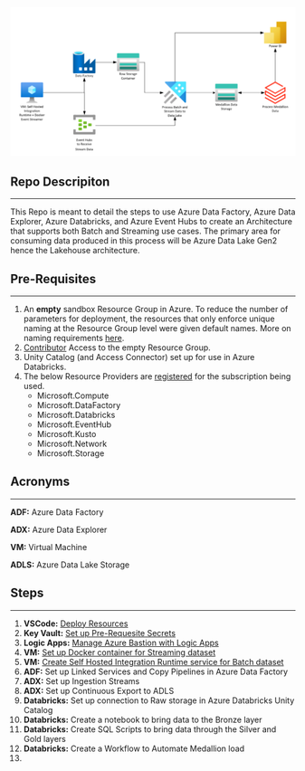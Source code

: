 ![](./docs/allUpArch.png)

## Repo Descripiton
___

This Repo is meant to detail the steps to use Azure Data Factory, Azure Data Explorer, Azure Databricks, and Azure Event Hubs to create an Architecture that supports both Batch and Streaming use cases. The primary area for consuming data produced in this process will be Azure Data Lake Gen2 hence the Lakehouse architecture.

## Pre-Requisites
___
1) An **empty** sandbox Resource Group in Azure. To reduce the number of parameters for deployment, the resources that only enforce unique naming at the Resource Group level were given default names. More on naming requirements [here](https://learn.microsoft.com/en-us/azure/azure-resource-manager/management/resource-name-rules).
2) [Contributor](https://learn.microsoft.com/en-us/azure/role-based-access-control/quickstart-assign-role-user-portal) Access to the empty Resource Group.
3) Unity Catalog (and Access Connector) set up for use in Azure Databricks.
4) The below Resource Providers are [registered](https://learn.microsoft.com/en-us/azure/azure-resource-manager/management/resource-providers-and-types#register-resource-provider) for the subscription being used.
   - Microsoft.Compute
   - Microsoft.DataFactory
   - Microsoft.Databricks
   - Microsoft.EventHub
   - Microsoft.Kusto
   - Microsoft.Network
   - Microsoft.Storage

## Acronyms
____
__ADF:__ Azure Data Factory

__ADX:__ Azure Data Explorer

__VM:__ Virtual Machine

__ADLS:__ Azure Data Lake Storage
   
## Steps
___
1) __VSCode:__ [Deploy Resources](./docs/bicep/deploy.md)
2) __Key Vault:__ [Set up Pre-Requesite Secrets](./docs/akv/setup.md)
3) __Logic Apps:__ [Manage Azure Bastion with Logic Apps](./docs/logicapps/setUpBastionLogicApps.md)
4) __VM:__ [Set up Docker container for Streaming dataset](./docs/shirvm/streamingSetUp.md)
5) __VM:__ [Create Self Hosted Integration Runtime service for Batch dataset](./docs/shirvm/batchSetUp.md)
6) __ADF:__ Set up Linked Services and Copy Pipelines in Azure Data Factory
7) __ADX:__ Set up Ingestion Streams
8) __ADX:__ Set up Continuous Export to ADLS
9) __Databricks:__ Set up connection to Raw storage in Azure Databricks Unity Catalog
10) __Databricks:__ Create a notebook to bring data to the Bronze layer
11) __Databricks:__ Create SQL Scripts to bring data through the Silver and Gold layers
12) __Databricks:__ Create a Workflow to Automate Medallion load
13) 